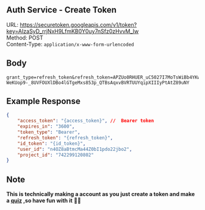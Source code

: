 ## Auth Service - Create Token

URL: https://securetoken.googleapis.com/v1/token?key=AIzaSyD_rrjNxH9LfmKB0Y0uy7nSfz0zHvvM_Iw \
Method: POST \
Content-Type: ```application/x-www-form-urlencoded``` 

## Body
```x-www-form-urlencoded
grant_type=refresh_token&refresh_token=APZUo0RHUER_uC5027I7MoTsWiBb4YKwub3weqwbDkCWJYYm4n3zMuhOa4PUgWV9AIic1_2smnMtEUWtTcHuoGB9TSQdI3vLKqMsMHkor1j7DGRcqiL-WeKUop9-_8UVFOUXlDBo4lGTgeMxs853p_QTBsAqxvBVRTUUYqipXIIIyPtAtZ89uNY
```

## Example Response

```json
{
    "access_token": "{access_token}", //  Bearer token
    "expires_in": "3600",
    "token_type": "Bearer",
    "refresh_token": "{refresh_token}",
    "id_token": "{id_token}",
    "user_id": "n4OZ8aBtmcMa44Z0bI1pdo22jbo2",
    "project_id": "742299120802"
}
```
## Note

**This is technically making a account as you just create a token and make a [quiz](https://github.com/TwigXx1/bestiefy-api/blob/main/quizzes/create.md) ,so have fun with it** 🤷‍♂️
